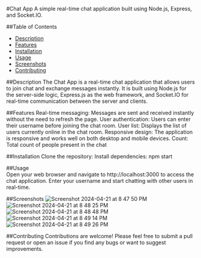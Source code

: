 #Chat App
A simple real-time chat application built using Node.js, Express, and Socket.IO.

##Table of Contents
- [Description](#Description)
- [Features](#Features)
- [Installation](#Installation)
- [Usage](#Usage)
- [Screenshots](#Screenshots)
- [Contributing](#Contributing)


##Description
The Chat App is a real-time chat application that allows users to join chat and exchange messages instantly. It is built using Node.js for the server-side logic, Express.js as the web framework, and Socket.IO for real-time communication between the server and clients.

##Features
  Real-time messaging: Messages are sent and received instantly without the need to refresh the page.
  User authentication: Users can enter their username before joining the chat room.
  User list: Displays the list of users currently online in the chat room.
  Responsive design: The application is responsive and works well on both desktop and mobile devices.
  Count: Total count of people present in the chat

##Installation
  Clone the repository:
  Install dependencies:
      npm start

##Usage      
  Open your web browser and navigate to http://localhost:3000 to access the chat application.
  Enter your username and start chatting with other users in real-time.
  
##Screenshots
![Screenshot 2024-04-21 at 8 47 50 PM](https://github.com/Sukesh-Hegde/chatApp/assets/128299015/387fb7ba-bcf9-420b-9a0b-8b091be8e882)
![Screenshot 2024-04-21 at 8 48 25 PM](https://github.com/Sukesh-Hegde/chatApp/assets/128299015/bf2456fc-1f27-432b-96bc-b2fa454ccee2)
![Screenshot 2024-04-21 at 8 48 48 PM](https://github.com/Sukesh-Hegde/chatApp/assets/128299015/887c1a09-b73d-4368-8597-412afa214062)
![Screenshot 2024-04-21 at 8 49 14 PM](https://github.com/Sukesh-Hegde/chatApp/assets/128299015/b5b5888e-3fa6-4bc3-a74a-14236a405edc)
![Screenshot 2024-04-21 at 8 49 26 PM](https://github.com/Sukesh-Hegde/chatApp/assets/128299015/81208599-ccee-4353-8a52-e0e9b1e727fd)


##Contributing
Contributions are welcome! Please feel free to submit a pull request or open an issue if you find any bugs or want to suggest improvements.

